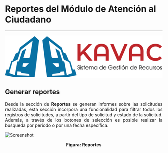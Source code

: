 # Reportes del Módulo de Atención al Ciudadano 
**********************************************
<div style="text-align: justify;">

![Screenshot](img/logokavac.png#imagen)

##  Generar reportes 

Desde la sección de **Reportes** se generan informes sobre las solicitudes realizadas, esta sección incorpora una funcionalidad para filtrar todos los registros de solicitudes, a partir del tipo de solicitud y estado de la solicitud. Además, a través de los botones de selección es posible realizar la busqueda por periodo o por una fecha específica.

![Screenshot](/img/reportes.jpg)<div style="text-align: center;font-weight: bold">Figura: Reportes</div>  

<!-- **Para generar un reporte**

- Dirigirse al **Módulo de Oficina de Atención al Ciudadano** y ubicarse en la sección **Reportes**

 -->


</div>























   